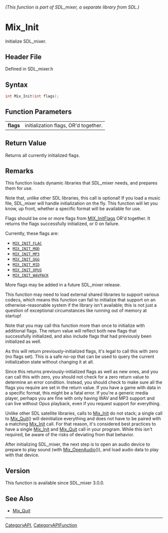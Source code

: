 ###### (This function is part of SDL_mixer, a separate library from SDL.)
# Mix_Init

Initialize SDL_mixer.

## Header File

Defined in SDL_mixer.h

## Syntax

```c
int Mix_Init(int flags);

```

## Function Parameters

|               |                                      |
| ------------- | ------------------------------------ |
| **flags**     | initialization flags, OR'd together. |

## Return Value

Returns all currently initialized flags.

## Remarks

This function loads dynamic libraries that SDL_mixer needs, and prepares
them for use.

Note that, unlike other SDL libraries, this call is optional! If you load a
music file, SDL_mixer will handle initialization on the fly. This function
will let you know, up front, whether a specific format will be available
for use.

Flags should be one or more flags from [MIX_InitFlags](MIX_InitFlags) OR'd
together. It returns the flags successfully initialized, or 0 on failure.

Currently, these flags are:

- [`MIX_INIT_FLAC`](MIX_INIT_FLAC)
- [`MIX_INIT_MOD`](MIX_INIT_MOD)
- [`MIX_INIT_MP3`](MIX_INIT_MP3)
- [`MIX_INIT_OGG`](MIX_INIT_OGG)
- [`MIX_INIT_MID`](MIX_INIT_MID)
- [`MIX_INIT_OPUS`](MIX_INIT_OPUS)
- [`MIX_INIT_WAVPACK`](MIX_INIT_WAVPACK)

More flags may be added in a future SDL_mixer release.

This function may need to load external shared libraries to support various
codecs, which means this function can fail to initialize that support on an
otherwise-reasonable system if the library isn't available; this is not
just a question of exceptional circumstances like running out of memory at
startup!

Note that you may call this function more than once to initialize with
additional flags. The return value will reflect both new flags that
successfully initialized, and also include flags that had previously been
initialized as well.

As this will return previously-initialized flags, it's legal to call this
with zero (no flags set). This is a safe no-op that can be used to query
the current initialization state without changing it at all.

Since this returns previously-initialized flags as well as new ones, and
you can call this with zero, you should not check for a zero return value
to determine an error condition. Instead, you should check to make sure all
the flags you require are set in the return value. If you have a game with
data in a specific format, this might be a fatal error. If you're a generic
media player, perhaps you are fine with only having WAV and MP3 support and
can live without Opus playback, even if you request support for everything.

Unlike other SDL satellite libraries, calls to [Mix_Init](Mix_Init) do not
stack; a single call to [Mix_Quit](Mix_Quit)() will deinitialize everything
and does not have to be paired with a matching [Mix_Init](Mix_Init) call.
For that reason, it's considered best practices to have a single
[Mix_Init](Mix_Init) and [Mix_Quit](Mix_Quit) call in your program. While
this isn't required, be aware of the risks of deviating from that behavior.

After initializing SDL_mixer, the next step is to open an audio device to
prepare to play sound (with [Mix_OpenAudio](Mix_OpenAudio)()), and load
audio data to play with that device.

## Version

This function is available since SDL_mixer 3.0.0.

## See Also

- [Mix_Quit](Mix_Quit)

----
[CategoryAPI](CategoryAPI), [CategoryAPIFunction](CategoryAPIFunction)


